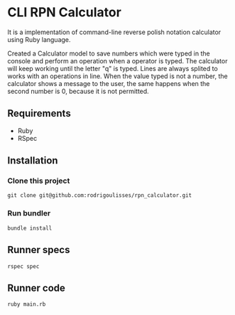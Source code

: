 # CLI RPN Calculator
It is a implementation of command-line reverse polish notation calculator using Ruby language.

Created a Calculator model to save numbers which were typed in the console and perform an operation when a operator is typed. 
The calculator will keep working until the letter "q" is typed.
Lines are always splited to works with an operations in line.
When the value typed is not a number, the calculator shows a message to the user, the same happens when the second number is 0, 
because it is not permitted.
## Requirements
 - Ruby
 - RSpec

## Installation
 ### Clone this project
 ```shell
 git clone git@github.com:rodrigoulisses/rpn_calculator.git
 ```

 ### Run bundler
 ```shell
 bundle install
 ```

## Runner specs
 ```shell
 rspec spec
 ```

## Runner code
 ```shell
 ruby main.rb
 ```

